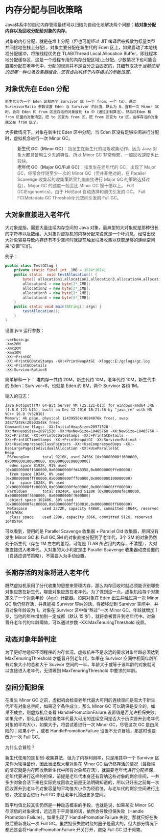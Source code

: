 # 内存分配与回收策略

Java体系中的自动内存管理最终可以归结为自动化地解决两个问题：<strong>给对象分配内存以及回收分配给对象的内存</strong>。

对象的内存分配，就是在堆上分配（但也可能经过 JIT 编译后被拆散为标量类型并间接地在栈上分配），对象主要分配在新生代的 Eden 区上，如果启动了本地线程分配缓冲，将按线程优先在 TLAB(Thread Local Allocation Buffer，即线程本地分配缓存区，这是一个线程专用的内存分配区域)上分配。少数情况下也可能会直接分配在老年代中，分配的规则并不是百分之百固定的，其细节取决于*当前使用的是哪一种垃圾收集器组合，还有虚拟机终于内存相关的参数设置。*

## 对象优先在 Eden 分配

`新生代分为一个 Eden 区和两个 Survivor 区（一个 from，一个 to），通过 SurivivorRatio 参数设置 Eden 与 Survivor 的比值，默认为 8，当有一次 Minor GC 时，会将 Eden 和 from 区里存活的对象放到 to 中（通过复制算法），然后将Eden 和 from 区里的对象清空，把 to 区变为 from 区，把 from 区变为 to 区，这样存活的对象就又在 from 区了。`

大多数情况下，对象在新生代 Eden 区中分配。当 Eden 区没有足够空间进行分配时，虚拟机会进行一次 Minor GC。

> <strong>新生代 GC（Minor GC）</strong>：指发生在新生代的垃圾收集动作，因为 Java 对象大都具备朝生夕灭的特性，所以 Minor GC 非常频繁，一般回收速度也比较快。<br>
> <strong>老年代 GC（Major GC/Full GC）</strong>：指发生在老年代的 GC，出现了 Major GC，经常会伴随至少一次的 Minor GC（但并非绝对的，在 Parallel Scavenge 收集起的收集策略里九幽直接进行 Major GC 的策略选择过程）。Major GC 的速度一般会比 Minor GC 慢十倍以上。
> Full GC(Ergonomics)，由于 HotSpot 自动选择和调优引发的 GC。
> Full FC(Metadata GC Threshold):元空间引发的 Full GC。

## 大对象直接进入老年代

大对象是指，需要大量连续内存空间的 Java 对象，最典型的大对象就是那种很长的字符串以及数组。大对象对虚拟机的内存分配来说就是一个坏消息，经常出现 大对象容易导致内存还有不少空间时就提前触发垃圾收集以获取足够的连续空间来“安置”它们。

例子：

```java
public class TestGClog {
    private static final int _1MB = 1024*1024;
    public static  void testAllocation() {
    	byte[] allocation1,allocation2,allocation3,allocation4,allocation5;
    	allocation1 = new byte[2*_1MB];
    	allocation2 = new byte[2*_1MB];
    	allocation3 = new byte[2*_1MB];
    	allocation4 = new byte[5*_1MB];
    }
    public static void main(String[] args) {
    	testAllocation();
	}
}
```

设置 jvm 运行参数：

```
-verbose:gc
-Xms20M
-Xmx20M
-Xmn10M
-XX:+PrintGC
-XX:+PrintGCDateStamps -XX:+PrintHeapAtGC -Xloggc:E:/gclogs/gc.log
-XX:+PrintGCDetails
-XX:SurvivorRatio=8
```

简单解释一下：
堆内存一共约 20M，新生代约 10M，老年代约 10M，新生代中的 Eden：Survivor=8，也就是 Eden 约 8M，两个 Survivor 各约 1M。

输入的日志：
```
Java HotSpot(TM) 64-Bit Server VM (25.121-b13) for windows-amd64 JRE (1.8.0_121-b13), built on Dec 12 2016 18:21:36 by "java_re" with MS VC++ 10.0 (VS2010)
Memory: 4k page, physical 12439556k(8084076k free), swap 24877248k(20503548k free)
CommandLine flags: -XX:InitialHeapSize=20971520 -XX:MaxHeapSize=20971520 -XX:MaxNewSize=10485760 -XX:NewSize=10485760 -XX:+PrintGC -XX:+PrintGCDateStamps -XX:+PrintGCDetails -XX:+PrintGCTimeStamps -XX:+PrintHeapAtGC -XX:SurvivorRatio=8 -XX:+UseCompressedClassPointers -XX:+UseCompressedOops -XX:-UseLargePagesIndividualAllocation -XX:+UseParallelGC 
Heap
 PSYoungGen      total 9216K, used 7456K [0x00000000ff600000, 0x0000000100000000, 0x0000000100000000)
  eden space 8192K, 91% used [0x00000000ff600000,0x00000000ffd48358,0x00000000ffe00000)
  from space 1024K, 0% used [0x00000000fff00000,0x00000000fff00000,0x0000000100000000)
  to   space 1024K, 0% used [0x00000000ffe00000,0x00000000ffe00000,0x00000000fff00000)
 ParOldGen       total 10240K, used 5120K [0x00000000fec00000, 0x00000000ff600000, 0x00000000ff600000)
  object space 10240K, 50% used [0x00000000fec00000,0x00000000ff100010,0x00000000ff600000)
 Metaspace       used 2772K, capacity 4486K, committed 4864K, reserved 1056768K
  class space    used 299K, capacity 386K, committed 512K, reserved 1048576K
```

可以看到，使用的是 Parallel Scavenge 收集器 + Parallel Old 收集器，期间没有发生 Minor GC 和 Full GC,5M 的对象直接分配到了老年代，3个 2M
的对象仍然处于新生代（存在 1M 左右的差距，可能是 TLAB 所占用的内存，不清楚），大对象直接进入老年代。大对象的大小判定是由 Parallel Scavenge 收集器动态设置的（自适应调节策略），不需要人为手动设置。

## 长期存活的对象将进入老年代

既然虚拟机采用了分代收集的思想来管理内存，那么内存回收时就必须能识别哪些对象应放在新生代，哪些对象应放在老年代。为了做到这一点，虚拟机给每个对象定义了一个对象年龄（Age）计数器。如果对象在 Eden 出生并经过第一次 Minor GC 后仍然存活，并且能被 Survivor 容纳的话，将被移动到 Survivor 空间中，并且对象年龄设为 1。对象在 Survivor 区中每“熬过”一次 Minor GC，年龄就增加 1 岁，当他的年林增加到一定成都（默认 15 岁），就将会被晋升到老年代中。对象晋升老年代的年龄阈值，可以通过参数 -XX:MaxTenuringThreshold 设置。

## 动态对象年龄判定

为了更好地适应不同程序的内存状况，虚拟机并不是永远的要求对象年龄必须达到 MaxTenuringThreshold 才能晋升到老年代，如果在 Survivor 空间中相同年龄所有对象大小的总和大于 Suvivor 空间的一半，年龄大于或等于该年龄的对象就可以直接进入老年代，无须等到 MaxTenuringThreshold 中要求的年龄。

## 空间分配担保

在发生 Minor GC 之前，虚拟机会检查老年代最大可用的连续空间是否大于新生代所有对象总空间，如果这个条件成立，那么 Minor GC 可以确保是安全的。如果不成立，则虚拟机会查看 HandlePromotionFailure 设置值是否允许担保失败。如果允许，那么会继续检查老年代最大可用的连续空间是否大于历次晋升到老年代对象的平均大小，如果大于，将尝试着进行一次 Minor GC，尽管这次 GC 是由风险的；如果小于 ，或者 HandlePromotionFailure 设置不允许冒险，那这时也要改为一次 Full GC。

为什么会冒险？

新生代使用的是复制-收集算法，但为了内存利用率，只是用其中一个 Survivor 区来作为轮换备份，因此当出现大量对象在 Minor GC 后仍然存活的情况（最极端的情况就是内存回收后新生代中所有对象都存活），就需要老年代进行分配担保，老年代要进行这样的担保，前提是老年代本身还有容纳这些对象的剩余空间，一共多少对象会活下来在实际完成回收之前是无法明确知道的，所以只好去之前每一次回收晋升到老年代对象容量的平均值大小作为经验值，与老年代的剩余空间进行比较，决定是否进行 Full GC 来让老年代腾出更多空间。

取平均值比较其实仍然是一种动态概率的手段，也就是说，如果某次 Minor GC 存活后的对象突增，远远高于平局值的话，依然会导致担保失败（Handle Promotion Failure）。如果出现了 HandlePromotionFailure 失败，那就只好在失败后重新发起一次 Full GC。虽然担保失败时绕的圈子是最大的，但大部分情况下都还是会将HandlePromotionFailure 开关打开，避免 Full GC 过于频繁。